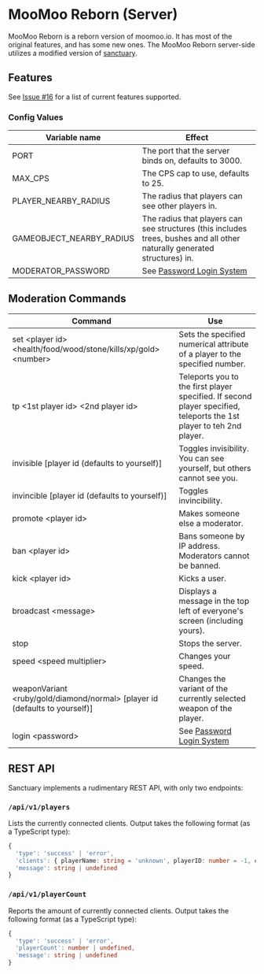 # MooMoo Reborn (Server)

MooMoo Reborn is a reborn version of moomoo.io. It has most of the original features, and has some new ones.
The MooMoo Reborn server-side utilizes a modified version of [sanctuary](https://github.com/Picoseconds/sanctuary).

## Features

See [Issue #16](https://github.com/Picoseconds/sanctuary/issues/16) for a list of current features supported.

### Config Values

| Variable name            | Effect                                                                                                                    |
| ------------------------ | ------------------------------------------------------------------------------------------------------------------------- |
| PORT                     | The port that the server binds on, defaults to 3000.                                                                      |
| MAX_CPS                  | The CPS cap to use, defaults to 25.                                                                                       |
| PLAYER_NEARBY_RADIUS     | The radius that players can see other players in.                                                                         |
| GAMEOBJECT_NEARBY_RADIUS | The radius that players can see structures (this includes trees, bushes and all other naturally generated structures) in. |
| MODERATOR_PASSWORD       | See [Password Login System](#password-login-system)                                                                       |

## Moderation Commands

| Command                                                                      | Use                                                                                                                  |
| ---------------------------------------------------------------------------- | -------------------------------------------------------------------------------------------------------------------- |
| set \<player id> \<health/food/wood/stone/kills/xp/gold> \<number>           | Sets the specified numerical attribute of a player to the specified number.                                          |
| tp \<1st player id> \<2nd player id>                                         | Teleports you to the first player specified. If second player specified, teleports the 1st player to teh 2nd player. |
| invisible [player id (defaults to yourself)]                                 | Toggles invisibility. You can see yourself, but others cannot see you.                                               |
| invincible [player id (defaults to yourself)]                                | Toggles invincibility.                                                                                               |
| promote \<player id>                                                         | Makes someone else a moderator.                                                                                      |
| ban \<player id>                                                             | Bans someone by IP address. Moderators cannot be banned.                                                             |
| kick \<player id>                                                            | Kicks a user.                                                                                                        |
| broadcast \<message>                                                         | Displays a message in the top left of everyone's screen (including yours).                                           |
| stop                                                                         | Stops the server.                                                                                                    |
| speed \<speed multiplier>                                                    | Changes your speed.                                                                                                  |
| weaponVariant \<ruby/gold/diamond/normal> [player id (defaults to yourself)] | Changes the variant of the currently selected weapon of the player.                                                  |
| login \<password>                                                            | See [Password Login System](#password-login-system)                                                                  |

## REST API

Sanctuary implements a rudimentary REST API, with only two endpoints:

### `/api/v1/players`

Lists the currently connected clients. Output takes the following format (as a TypeScript type):

```ts
{
  'type': 'success' | 'error',
  'clients': { playerName: string = 'unknown', playerID: number = -1, clientIPHash: string }[] | undefined,
  'message': string | undefined
}
```

### `/api/v1/playerCount`

Reports the amount of currently connected clients. Output takes the following format (as a TypeScript type):

```ts
{
  'type': 'success' | 'error',
  'playerCount': number | undefined,
  'message': string | undefined
}
```
